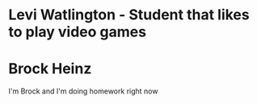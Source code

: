 



Levi Watlington - Student that likes to play video games
=======
# Brock Heinz
I'm Brock and I'm doing homework right now
